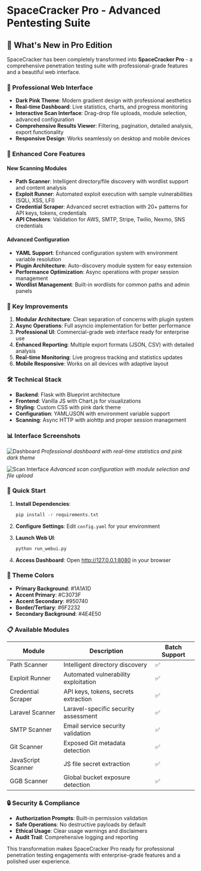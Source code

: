 # SpaceCracker Pro - Advanced Pentesting Suite

## 🚀 What's New in Pro Edition

SpaceCracker has been completely transformed into **SpaceCracker Pro** - a comprehensive penetration testing suite with professional-grade features and a beautiful web interface.

### 🎨 Professional Web Interface
- **Dark Pink Theme**: Modern gradient design with professional aesthetics
- **Real-time Dashboard**: Live statistics, charts, and progress monitoring
- **Interactive Scan Interface**: Drag-drop file uploads, module selection, advanced configuration
- **Comprehensive Results Viewer**: Filtering, pagination, detailed analysis, export functionality
- **Responsive Design**: Works seamlessly on desktop and mobile devices

### 🔧 Enhanced Core Features

#### New Scanning Modules
- **Path Scanner**: Intelligent directory/file discovery with wordlist support and content analysis
- **Exploit Runner**: Automated exploit execution with sample vulnerabilities (SQLi, XSS, LFI)
- **Credential Scraper**: Advanced secret extraction with 20+ patterns for API keys, tokens, credentials
- **API Checkers**: Validation for AWS, SMTP, Stripe, Twilio, Nexmo, SNS credentials

#### Advanced Configuration
- **YAML Support**: Enhanced configuration system with environment variable resolution
- **Plugin Architecture**: Auto-discovery module system for easy extension
- **Performance Optimization**: Async operations with proper session management
- **Wordlist Management**: Built-in wordlists for common paths and admin panels

### 🎯 Key Improvements

1. **Modular Architecture**: Clean separation of concerns with plugin system
2. **Async Operations**: Full asyncio implementation for better performance  
3. **Professional UI**: Commercial-grade web interface ready for enterprise use
4. **Enhanced Reporting**: Multiple export formats (JSON, CSV) with detailed analysis
5. **Real-time Monitoring**: Live progress tracking and statistics updates
6. **Mobile Responsive**: Works on all devices with adaptive layout

### 🛠 Technical Stack

- **Backend**: Flask with Blueprint architecture
- **Frontend**: Vanilla JS with Chart.js for visualizations
- **Styling**: Custom CSS with pink dark theme
- **Configuration**: YAML/JSON with environment variable support
- **Scanning**: Async HTTP with aiohttp and proper session management

### 📊 Interface Screenshots

![Dashboard](https://github.com/user-attachments/assets/bc0af9c2-283e-45ec-a074-638a54a6ec31)
*Professional dashboard with real-time statistics and pink dark theme*

![Scan Interface](https://github.com/user-attachments/assets/2d74d17a-fad2-44cb-b37f-f823bf6cb892)
*Advanced scan configuration with module selection and file upload*

### 🚀 Quick Start

1. **Install Dependencies**:
   ```bash
   pip install -r requirements.txt
   ```

2. **Configure Settings**:
   Edit `config.yaml` for your environment

3. **Launch Web UI**:
   ```bash
   python run_webui.py
   ```

4. **Access Dashboard**:
   Open http://127.0.0.1:8080 in your browser

### 🎨 Theme Colors
- **Primary Background**: #1A1A1D
- **Accent Primary**: #C3073F  
- **Accent Secondary**: #950740
- **Border/Tertiary**: #6F2232
- **Secondary Background**: #4E4E50

### 📋 Available Modules

| Module | Description | Batch Support |
|--------|-------------|---------------|
| Path Scanner | Intelligent directory discovery | ✅ |
| Exploit Runner | Automated vulnerability exploitation | ✅ |
| Credential Scraper | API keys, tokens, secrets extraction | ✅ |
| Laravel Scanner | Laravel-specific security assessment | ✅ |
| SMTP Scanner | Email service security validation | ✅ |
| Git Scanner | Exposed Git metadata detection | ✅ |
| JavaScript Scanner | JS file secret extraction | ✅ |
| GGB Scanner | Global bucket exposure detection | ✅ |

### 🔒 Security & Compliance

- **Authorization Prompts**: Built-in permission validation
- **Safe Operations**: No destructive payloads by default
- **Ethical Usage**: Clear usage warnings and disclaimers
- **Audit Trail**: Comprehensive logging and reporting

This transformation makes SpaceCracker Pro ready for professional penetration testing engagements with enterprise-grade features and a polished user experience.